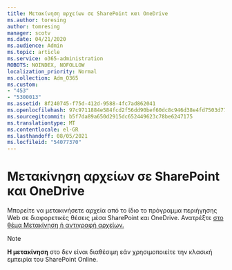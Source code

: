 ```yaml
---
title: Μετακίνηση αρχείων σε SharePoint και OneDrive
ms.author: toresing
author: tomresing
manager: scotv
ms.date: 04/21/2020
ms.audience: Admin
ms.topic: article
ms.service: o365-administration
ROBOTS: NOINDEX, NOFOLLOW
localization_priority: Normal
ms.collection: Adm_O365
ms.custom:
- "453"
- "5300013"
ms.assetid: 8f240745-f75d-412d-9588-4fc7ad862041
ms.openlocfilehash: 97c9711884e584fcd2f56dd90bef60dc8c946d38e4fd7503d776ef4827d5dba8
ms.sourcegitcommit: b5f7da89a650d2915dc652449623c78be6247175
ms.translationtype: MT
ms.contentlocale: el-GR
ms.lasthandoff: 08/05/2021
ms.locfileid: "54077370"
---
```

# <a name="move-files-in-sharepoint-and-onedrive"></a>Μετακίνηση αρχείων σε SharePoint και OneDrive

Μπορείτε να μετακινήσετε αρχεία από το ίδιο το πρόγραμμα περιήγησης Web σε διαφορετικές θέσεις μέσα SharePoint και OneDrive. Ανατρέξτε [στο θέμα Μετακίνηση ή αντιγραφή αρχείων.](https://support.microsoft.com/office/move-or-copy-files-in-sharepoint-00e2f483-4df3-46be-a861-1f5f0c1a87bc?ui=en-US&rs=en-US&ad=US)


> [!NOTE]
> **Η μετακίνηση** στο δεν είναι διαθέσιμη εάν χρησιμοποιείτε την κλασική εμπειρία του SharePoint Online.
  
